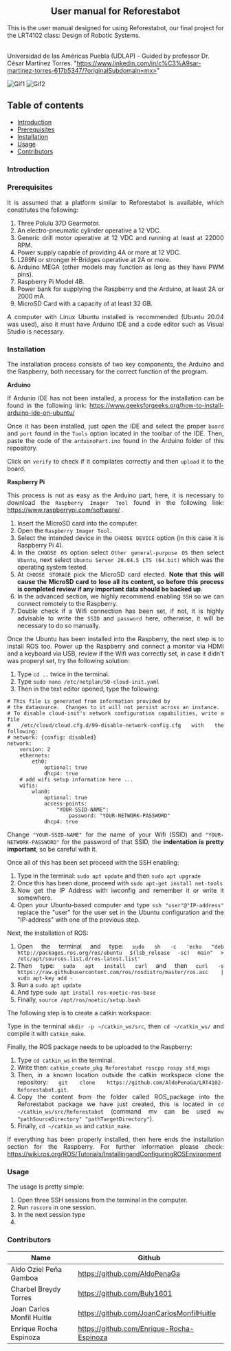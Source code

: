 <p align="center">
  <h2 align="center">User manual for Reforestabot </h2>

  <p align="justify">
  This is the user manual designed for using Reforestabot, our final project for the LRT4102 class: Design of Robotic Systems.
	  
  <br>Universidad de las Américas Puebla (UDLAP) - Guided by professor Dr. César Martínez Torres. "https://www.linkedin.com/in/c%C3%A9sar-martinez-torres-617b5347/?originalSubdomain=mx>" 
  </p>
</p>
<be>

![Gif1](https://github.com/AldoPenaGa/LRT4102-Reforestabot/blob/main/Pictures/Gif1.gif)
![Gif2](https://github.com/AldoPenaGa/LRT4102-Reforestabot/blob/main/Pictures/Gif2.gif)

## Table of contents
- [Introduction](#introduction)
- [Prerequisites](#prerequisites)
- [Installation](#installation)
- [Usage](#usage)
- [Contributors](#contributors)

<div align= "justify">

### Introduction

### Prerequisites
It is assumed that a platform similar to Reforestabot is available, which constitutes the following:

1. Three Polulu 37D Gearmotor. 
2. An electro-pneumatic cylinder operative a 12 VDC.
3. Generic drill motor operative at 12 VDC and running at least at 22000 RPM.
4. Power supply capable of providing 4A or more at 12 VDC.
5. L289N or stronger H-Bridges operative at 2A or more.
6. Arduino MEGA (other models may function as long as they have PWM pins).
7. Raspberry Pi Model 4B.
8. Power bank for supplying the Raspberry and the Arduino, at least 2A or 2000 mA.
9. MicroSD Card with a capacity of at least 32 GB.

A computer with Linux Ubuntu installed is recommended (Ubuntu 20.04 was used), also it must have Arduino IDE and a code editor such as Visual Studio is necessary.

### Installation

The installation process consists of two key components, the Arduino and the Raspberry, both necessary for the correct function of the program.

**Arduino**

If Ardunio IDE has not been installed, a process for the installation can be found in the following link: https://www.geeksforgeeks.org/how-to-install-arduino-ide-on-ubuntu/

Once it has been installed, just open the IDE and select the proper `board` and `port` found in the `Tools` option located in the toolbar of the IDE. Then, paste the code of the `arduinoPart.ino` found in the Arduino folder of this repository.

Click on `verify` to check if it compilates correctly and then `upload` it to the board.

**Raspberry Pi**

This process is not as easy as the Arduino part, here, it is necessary to download the `Raspberry Imager Tool` found in the following link: https://www.raspberrypi.com/software/ . 

1. Insert the MicroSD card into the computer.
2. Open the `Raspberry Imager Tool`.
3. Select the intended device in the `CHOOSE DEVICE` option (in this case it is Raspberry Pi 4).
4. In the `CHOOSE OS` option select `Other general-purpose OS` then select `Ubuntu`, next select `Ubuntu Server 20.04.5 LTS (64.bit)` which was the operating system tested.
5. At `CHOOSE STORAGE` pick the MicroSD card elected. **Note that this will cause the MicroSD card to lose all its content, so before this process is completed review if any important data should be backed up**.
6. In the advanced section, we highly recommend enabling `SSH` so we can connect remotely to the Raspberry.
7. Double check if a Wifi connection has been set, if not, it is highly advisable to write the `SSID` and `password` here, otherwise, it will be necessary to do so manually.

Once the Ubuntu has been installed into the Raspberry, the next step is to install ROS too. Power up the Raspberry and connect a monitor via HDMI and a keyboard via USB, review if the Wifi was correctly set, in case it didn't was properyl set, try the following solution: 

1. Type `cd ..` twice in the terminal.
2. Type `sudo nano /etc/netplan/50-cloud-init.yaml`
3. Then in the text editor opened, type the following:

```
# This file is generated from information provided by
# the datasource.  Changes to it will not persist across an instance.
# To disable cloud-init's network configuration capabilities, write a file
# /etc/cloud/cloud.cfg.d/99-disable-network-config.cfg with the following:
# network: {config: disabled}
network:
    version: 2
    ethernets:
        eth0:
            optional: true
            dhcp4: true
    # add wifi setup information here ...
    wifis:
        wlan0:
            optional: true
            access-points:
                "YOUR-SSID-NAME":
                    password: "YOUR-NETWORK-PASSWORD"
            dhcp4: true
```
Change `"YOUR-SSID-NAME"` for the name of your Wifi (SSID) and `"YOUR-NETWORK-PASSWORD"` for the password of that SSID, the **indentation is pretty important**, so be careful with it.

Once all of this has been set proceed with the SSH enabling:

1. Type in the terminal: `sudo apt update` and then `sudo apt upgrade`
2. Once this has been done, proceed with `sudo apt-get install net-tools`
3. Now get the IP Address with iwconfig and remember it or write it somewhere.
4. Open your Ubuntu-based computer and type `ssh "user"@"IP-address"` replace the "user" for the user set in the Ubuntu configuration and the "IP-address" with one of the previous step. 

Next, the installation of ROS:

1. Open the terminal and type: `sudo sh -c 'echo "deb http://packages.ros.org/ros/ubuntu $(lsb_release -sc) main" > /etc/apt/sources.list.d/ros-latest.list'`
2. Then type: `sudo apt install curl` and then `curl -s https://raw.githubusercontent.com/ros/rosdistro/master/ros.asc | sudo apt-key add -`
3. Run a `sudo apt update`
4. And type `sudo apt install ros-noetic-ros-base`
5. Finally, `source /opt/ros/noetic/setup.bash`

The following step is to create a catkin workspace:

Type in the terminal `mkdir -p ~/catkin_ws/src`, then `cd ~/catkin_ws/` and compile it with `catkin_make`.

Finally, the ROS package needs to be uploaded to the Raspberry:
1. Type `cd catkin_ws` in the terminal.
2. Write then: `catkin_create_pkg Reforestabot roscpp rospy std_msgs`
3. Then, in a known location outside the catkin workspace clone the repository: `git clone https://github.com/AldoPenaGa/LRT4102-Reforestabot.git`.
4. Copy the content from the folder called ROS_package into the Reforestabot package we have just created, this is located in `cd ~/catkin_ws/src/Reforestabot` (command mv can be used `mv "pathSourceDirectory" "pathTargetDirectory"`).
5. Finally, `cd ~/catkin_ws` and `catkin_make`.

If everything has been properly installed, then here ends the installation section for the Raspberry. For further information please check: https://wiki.ros.org/ROS/Tutorials/InstallingandConfiguringROSEnvironment


### Usage
The usage is pretty simple:

1. Open three SSH sessions from the terminal in the computer.
2. Run `roscore` in one session.
3. In the next session type 
4. 


### Contributors

| Name                          | Github                               |
|-------------------------------|--------------------------------------|
| Aldo Oziel Peña Gamboa        | https://github.com/AldoPenaGa        |
| Charbel Breydy Torres         | https://github.com/Buly1601          |
| Joan Carlos Monfil Huitle     | https://github.com/JoanCarlosMonfilHuitle|
| Enrique Rocha Espinoza        | https://github.com/Enrique-Rocha-Espinoza|

